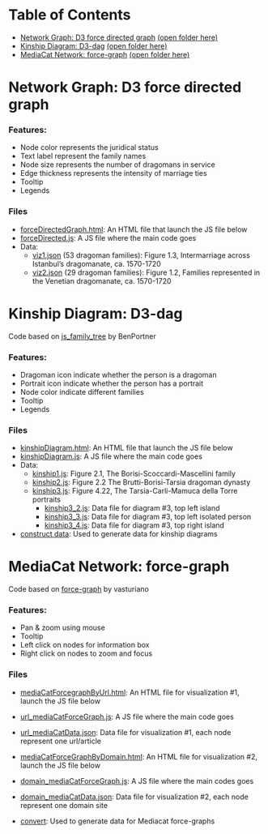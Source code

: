 # Table of Contents
- [Network Graph: D3 force directed graph](https://github.com/digitalutsc/research_visualizations#network-graph-d3-force-directed-graph) [(open folder here)](https://github.com/digitalutsc/research_visualizations/tree/master/Network%20Diagram)
- [Kinship Diagram: D3-dag](https://github.com/digitalutsc/research_visualizations#kinship-diagram-d3-dag) [(open folder here)](https://github.com/digitalutsc/research_visualizations/tree/master/Kinship%20Diagram)
- [MediaCat Network: force-graph](https://github.com/digitalutsc/research_visualizations#mediacat-network-force-graph) [(open folder here)](https://github.com/digitalutsc/research_visualizations/tree/master/mediacat_network)

# Network Graph: D3 force directed graph

### Features:
- Node color represents the juridical status
- Text label represent the family names
- Node size represents the number of dragomans in service
- Edge thickness represents the intensity of marriage ties
- Tooltip
- Legends

### Files
- [forceDirectedGraph.html](https://github.com/digitalutsc/dragomans_visualizations/blob/master/Network%20Diagram/forceDirectedGraph.html): An HTML file that launch the JS file below
- [forceDirected.js](https://github.com/digitalutsc/dragomans_visualizations/blob/master/Network%20Diagram/forceDirected.js): A JS file where the main code goes
- Data:
  - [viz1.json](https://github.com/digitalutsc/dragomans_visualizations/blob/master/Network%20Diagram/viz1.json) (53 dragoman families): Figure 1.3, Intermarriage across Istanbul’s dragomanate, ca. 1570-1720
  - [viz2.json](https://github.com/digitalutsc/dragomans_visualizations/blob/master/Network%20Diagram/viz2.json) (29 dragoman families): Figure 1.2, Families represented in the Venetian dragomanate, ca. 1570-1720



# Kinship Diagram: D3-dag
Code based on [js_family_tree](https://github.com/BenPortner/js_family_tree) by BenPortner

### Features:
- Dragoman icon indicate whether the person is a dragoman
- Portrait icon indicate whether the person has a portrait
- Node color indicate different families
- Tooltip
- Legends

### Files
- [kinshipDiagram.html](https://github.com/digitalutsc/dragomans_visualizations/blob/master/Kinship%20Diagram/kinshipDiagram.html): An HTML file that launch the JS file below
- [kinshipDiagram.js](https://github.com/digitalutsc/dragomans_visualizations/blob/master/Kinship%20Diagram/kinshipDiagram.js): A JS file where the main code goes
- Data:
  - [kinship1.js](https://github.com/digitalutsc/dragomans_visualizations/blob/master/Kinship%20Diagram/kinship1.js): Figure 2.1, The Borisi-Scoccardi-Mascellini family
  - [kinship2.js](https://github.com/digitalutsc/dragomans_visualizations/blob/master/Kinship%20Diagram/kinship2.js): Figure 2.2 The Brutti-Borisi-Tarsia dragoman dynasty
  - [kinship3.js](https://github.com/digitalutsc/dragomans_visualizations/blob/master/Kinship%20Diagram/kinship3.js): Figure 4.22, The Tarsia-Carli-Mamuca della Torre portraits
    - [kinship3_2.js](https://github.com/digitalutsc/dragomans_visualizations/blob/master/Kinship%20Diagram/kinship3_2.js): Data file for diagram #3, top left island
    - [kinship3_3.js](https://github.com/digitalutsc/dragomans_visualizations/blob/master/Kinship%20Diagram/kinship3_3.js): Data file for diagram #3, top left isolated person
    - [kinship3_4.js](https://github.com/digitalutsc/dragomans_visualizations/blob/master/Kinship%20Diagram/kinship3_4.js): Data file for diagram #3, top right island
- [construct data](https://github.com/digitalutsc/dragomans_visualizations/tree/master/Kinship%20Diagram/construct%20data): Used to generate data for kinship diagrams



# MediaCat Network: force-graph
Code based on [force-graph](https://github.com/vasturiano/force-graph) by vasturiano

### Features:
- Pan & zoom using mouse
- Tooltip
- Left click on nodes for information box
- Right click on nodes to zoom and focus

### Files
- [mediaCatForcegraphByUrl.html](https://github.com/digitalutsc/research_visualizations/blob/master/mediacat_network/mediaCatForceGraphByUrl.html): An HTML file for visualization #1, launch the JS file below
- [url_mediaCatForceGraph.js](https://github.com/digitalutsc/research_visualizations/blob/master/mediacat_network/url_mediaCatForceGraph.js): A JS file where the main code goes
- [url_mediaCatData.json](https://github.com/digitalutsc/research_visualizations/blob/master/mediacat_network/url_mediaCatData.json): Data file for visualization #1, each node represent one url/article

- [mediaCatForceGraphByDomain.html](https://github.com/digitalutsc/research_visualizations/blob/master/mediacat_network/mediaCatForceGraphByDomain.html): An HTML file for visualization #2, launch the JS file below
- [domain_mediaCatForceGraph.js](https://github.com/digitalutsc/research_visualizations/blob/master/mediacat_network/domain_mediaCatForceGraph.js): A JS file where the main codes goes
- [domain_mediaCatData.json](https://github.com/digitalutsc/research_visualizations/blob/master/mediacat_network/domain_mediaCatData.json): Data file for visualization #2, each node represent one domain site
- [convert](https://github.com/digitalutsc/research_visualizations/tree/master/mediacat_network/convert): Used to generate data for Mediacat force-graphs
